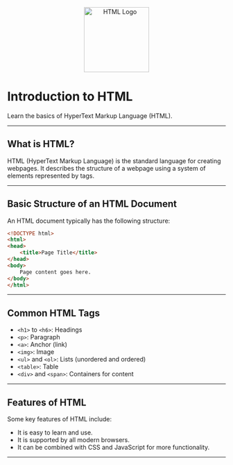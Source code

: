 <div align="center">
    <img src="https://upload.wikimedia.org/wikipedia/commons/thumb/6/61/HTML5_logo_and_wordmark.svg/180px-HTML5_logo_and_wordmark.svg.png" alt="HTML Logo" width="150">
</div>



# Introduction to HTML

Learn the basics of HyperText Markup Language (HTML).

---

## What is HTML?

HTML (HyperText Markup Language) is the standard language for creating webpages. It describes the structure of a webpage using a system of elements represented by tags.

-------------------------------------------------------------------------------------------------------------------------------------------------------------------------

## Basic Structure of an HTML Document

An HTML document typically has the following structure:

```html
<!DOCTYPE html>
<html>
<head>
    <title>Page Title</title>
</head>
<body>
    Page content goes here.
</body>
</html>
```

-----------------------------------------------------------------------

## Common HTML Tags

- `<h1>` to `<h6>`: Headings
- `<p>`: Paragraph
- `<a>`: Anchor (link)
- `<img>`: Image
- `<ul>` and `<ol>`: Lists (unordered and ordered)
- `<table>`: Table
- `<div>` and `<span>`: Containers for content

-----------------------------------------------------------------------

## Features of HTML

Some key features of HTML include:

- It is easy to learn and use.
- It is supported by all modern browsers.
- It can be combined with CSS and JavaScript for more functionality.

------------------------------------------------------------------------
